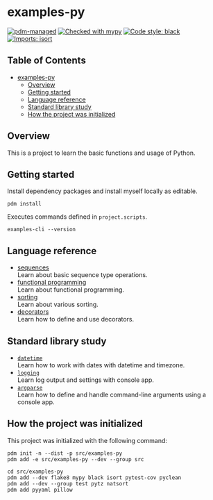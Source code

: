 # examples-py

[![pdm-managed](https://img.shields.io/badge/pdm-managed-blueviolet)](https://pdm.fming.dev)
[![Checked with mypy](https://www.mypy-lang.org/static/mypy_badge.svg)](https://mypy-lang.org/)
[![Code style: black](https://img.shields.io/badge/code%20style-black-000000.svg)](https://github.com/psf/black)
[![Imports: isort](https://img.shields.io/badge/%20imports-isort-%231674b1?style=flat&labelColor=ef8336)](https://pycqa.github.io/isort/)

## Table of Contents <!-- omit in toc -->

- [examples-py](#examples-py)
  - [Overview](#overview)
  - [Getting started](#getting-started)
  - [Language reference](#language-reference)
  - [Standard library study](#standard-library-study)
  - [How the project was initialized](#how-the-project-was-initialized)


## Overview 

This is a project to learn the basic functions and usage of Python.

## Getting started  

Install dependency packages and install myself locally as editable.

```shell
pdm install
```

Executes commands defined in `project.scripts`.

```shell
examples-cli --version
```

## Language reference

- [sequences](./tests/references/sequences/)<br>
  Learn about basic sequence type operations.
- [functional programming](./tests/references/functionals/)<br>
  Learn about functional programming.
- [sorting](./tests/references/sorting/)<br>
  Learn about various sorting.
- [decorators](./tests/references/decorators/)<br>
  Learn how to define and use decorators.


## Standard library study

- [`datetime`](./tests/libraries/datetime/)<br>
  Learn how to work with dates with datetime and timezone.
- [`logging`](./src/examples/libraries/logging/)<br>
  Learn log output and settings with console app.
- [`argparse`](./src/examples/libraries/argparse/)<br>
  Learn how to define and handle command-line arguments using a console app.


## How the project was initialized

This project was initialized with the following command:

```shell
pdm init -n --dist -p src/examples-py
pdm add -e src/examples-py --dev --group src

cd src/examples-py
pdm add --dev flake8 mypy black isort pytest-cov pyclean
pdm add --dev --group test pytz natsort
pdm add pyyaml pillow
```

<!-- // spell-checker:words argparse -->
<!-- // spell-checker:words pyyaml -->
<!-- // spell-checker:words natsort -->
